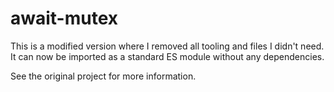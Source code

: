 # await-mutex

This is a modified version where I removed all tooling and files I didn't need. It can now be imported as a standard ES module without any dependencies.

See the original project for more information.
